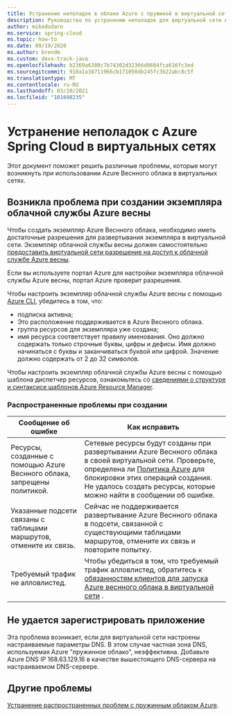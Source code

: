 ```yaml
---
title: Устранение неполадок в облаке Azure с пружиной в виртуальной сети
description: Руководство по устранению неполадок для виртуальной сети Azure с пружинным облаком.
author: mikedodaro
ms.service: spring-cloud
ms.topic: how-to
ms.date: 09/19/2020
ms.author: brendm
ms.custom: devx-track-java
ms.openlocfilehash: b2369a6380c7b74302d32366d0604fca616fc3ed
ms.sourcegitcommit: 910a1a38711966cb171050db245fc3b22abc8c5f
ms.translationtype: MT
ms.contentlocale: ru-RU
ms.lasthandoff: 03/20/2021
ms.locfileid: "101698235"
---
```

# <a name="troubleshooting-azure-spring-cloud-in-virtual-networks"></a>Устранение неполадок с Azure Spring Cloud в виртуальных сетях

Этот документ поможет решить различные проблемы, которые могут возникнуть при использовании Azure Веснного облака в виртуальных сетях.

## <a name="i-encountered-a-problem-with-creating-an-azure-spring-cloud-service-instance"></a>Возникла проблема при создании экземпляра облачной службы Azure весны

Чтобы создать экземпляр Azure Веснного облака, необходимо иметь достаточные разрешения для развертывания экземпляра в виртуальной сети.  Экземпляр облачной службы весны должен самостоятельно [предоставить виртуальной сети разрешение на доступ к облачной службе Azure весны](spring-cloud-tutorial-deploy-in-azure-virtual-network.md#grant-service-permission-to-the-virtual-network).

Если вы используете портал Azure для настройки экземпляра облачной службы Azure весны, портал Azure проверит разрешения.

Чтобы настроить экземпляр облачной службы Azure весны с помощью [Azure CLI](/cli/azure/get-started-with-azure-cli), убедитесь в том, что:

- подписка активна;
- Это расположение поддерживается в Azure Веснного облака.
- группа ресурсов для экземпляра уже создана;
- имя ресурса соответствует правилу именования. Оно должно содержать только строчные буквы, цифры и дефисы. Имя должно начинаться с буквы и заканчиваться буквой или цифрой. Значение должно содержать от 2 до 32 символов.

Чтобы настроить экземпляр облачной службы Azure весны с помощью шаблона диспетчер ресурсов, ознакомьтесь со [сведениями о структуре и синтаксисе шаблонов Azure Resource Manager](../azure-resource-manager/templates/template-syntax.md).

### <a name="common-creation-issues"></a>Распространенные проблемы при создании

| Сообщение об ошибке | Как исправить |
|------|------|
| Ресурсы, созданные с помощью Azure Веснного облака, запрещены политикой. | Сетевые ресурсы будут созданы при развертывании Azure Веснного облака в своей виртуальной сети. Проверьте, определена ли [Политика Azure](../governance/policy/overview.md) для блокировки этих операций создания. Не удалось создать ресурсы, которые можно найти в сообщении об ошибке. |
| Указанные подсети связаны с таблицами маршрутов, отмените их связь. | Сейчас не поддерживается развертывание Azure Веснного облака в подсети, связанной с существующими таблицами маршрутов, отмените их связь и повторите попытку. |
| Требуемый трафик не алловлистед. | Чтобы убедиться в том, что требуемый трафик алловлистед, обратитесь к [обязанностям клиентов для запуска Azure веснного облака в виртуальной сети](spring-cloud-vnet-customer-responsibilities.md) . |

## <a name="my-application-cant-be-registered"></a>Не удается зарегистрировать приложение

Эта проблема возникает, если для виртуальной сети настроены настраиваемые параметры DNS. В этом случае частная зона DNS, используемая Azure "пружинное облако", неэффективна. Добавьте Azure DNS IP 168.63.129.16 в качестве вышестоящего DNS-сервера на настраиваемом DNS-сервере.

## <a name="other-issues"></a>Другие проблемы

[Устранение распространенных проблем с пружинным облаком Azure](./spring-cloud-troubleshoot.md).